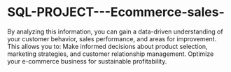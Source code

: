 # SQL-PROJECT---Ecommerce-sales-
By analyzing this information, you can gain a data-driven understanding of your customer behavior, sales performance, and areas for improvement. This allows you to:  Make informed decisions about product selection, marketing strategies, and customer relationship management. Optimize your e-commerce business for sustainable profitability.
